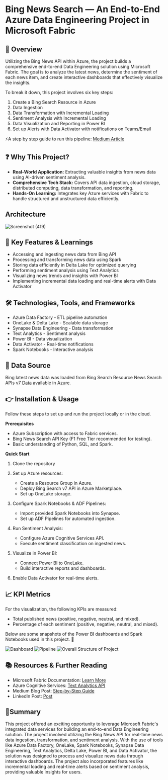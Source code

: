 # **Bing News Search — An End-to-End Azure Data Engineering Project in Microsoft Fabric**

## **🌟 Overview**

Utilizing the Bing News API within Azure, the project builds a comprehensive end-to-end Data Engineering solution using Microsoft Fabric. The goal is to analyze the latest news, determine the sentiment of each news item, and create interactive dashboards that effectively visualize the insights.

To break it down, this project involves six key steps:

1.	Create a Bing Search Resource in Azure
2.	Data Ingestion
3.	Data Transformation with Incremental Loading
4.	Sentiment Analysis with Incremental Loading
5.	Data Visualization and Reporting in Power BI
6.	Set up Alerts with Data Activator with notifications on Teams/Email

⚡A step by step guide to run this pipeline: [Medium Article](https://medium.com/@thondapu.sai5/bing-news-search-an-end-to-end-azure-data-engineering-project-in-microsoft-fabric-298012488165)

## **❓ Why This Project?**

* **Real-World Application:** Extracting valuable insights from news data using AI-driven sentiment analysis.
* **Comprehensive Tech Stack:** Covers API data ingestion, cloud storage, distributed computing, data transformation, and reporting.
* **Hands-On Learning:** Integrates key Azure services with Fabric to handle structured and unstructured data efficiently.

## **Architecture**

![Screenshot (419)](https://github.com/user-attachments/assets/a414ca11-89d6-44f2-9a01-7ff3b1df2cbe)

## **🔑 Key Features & Learnings**

* Accessing and ingesting news data from Bing API
* Processing and transforming news data using Spark
* Storing data efficiently in Delta Lake for optimized querying
* Performing sentiment analysis using Text Analytics
* Visualizing news trends and insights with Power BI
* Implementing incremental data loading and real-time alerts with Data Activator

## **🛠 Technologies, Tools, and Frameworks**

* Azure Data Factory - ETL pipeline automation
* OneLake & Delta Lake - Scalable data storage
* Synapse Data Engineering - Data transformation
* Text Analytics - Sentiment analysis
* Power BI - Data visualization
* Data Activator - Real-time notifications
* Spark Notebooks - Interactive analysis

## **🚀 Data Source**
Bing latest news data was loaded from Bing Search Resource News Search APIs v7 [Data](https://api.bing.microsoft.com/v7.0/news/search) available in Azure.

## **👉 Installation & Usage**

Follow these steps to set up and run the project locally or in the cloud.

**Prerequisites**

* Azure Subscription with access to Fabric services.
* Bing News Search API Key (F1 Free Tier recommended for testing).
* Basic understanding of Python, SQL, and Spark.

**Quick Start**

1. Clone the repository
  
2. Set up Azure resources:
   * Create a Resource Group in Azure.
   * Deploy Bing Search v7 API in Azure Marketplace.
   * Set up OneLake storage.
3. Configure Spark Notebooks & ADF Pipelines:
   * Import provided Spark Notebooks into Synapse.
   * Set up ADF Pipelines for automated ingestion.
4. Run Sentiment Analysis:
   * Configure Azure Cognitive Services API.
   * Execute sentiment classification on ingested news.
5. Visualize in Power BI:
   * Connect Power BI to OneLake.
   * Build interactive reports and dashboards.
6. Enable Data Activator for real-time alerts.

## **📈 KPI Metrics**

For the visualization, the following KPIs are measured:
* Total published news (positive, negative, neutral, and mixed).
* Percentage of each sentiment (positive, negative, neutral, and mixed).

Below are some snapshots of the Power BI dashboards and Spark Notebooks used in this project. 🚀

![Dashboard](https://github.com/user-attachments/assets/0bc6ac3c-4129-494e-b685-f788ad663a34)
![Pipeline](https://github.com/user-attachments/assets/365c8b66-6072-4b75-9ca2-2fcb0ae9ddc4)
![Overall Structure of Project](https://github.com/user-attachments/assets/fe7c81c7-a431-41d5-9cbf-114103baac54)
  
## **📚 Resources & Further Reading**

* Microsoft Fabric Documentation: [Learn More](https://learn.microsoft.com/en-us/fabric/)
* Azure Cognitive Services: [Text Analytics API](https://learn.microsoft.com/en-us/azure/ai-services/language-service/)
* Medium Blog Post: [Step-by-Step Guide](https://medium.com/@thondapu.sai5/bing-news-search-an-end-to-end-azure-data-engineering-project-in-microsoft-fabric-298012488165)
* LinkedIn Post: [Post](https://medium.com/@thondapu.sai5/bing-news-search-an-end-to-end-azure-data-engineering-project-in-microsoft-fabric-298012488165)

## **🎯Summary**

This project offered an exciting opportunity to leverage Microsoft Fabric's integrated data services for building an end-to-end Data Engineering solution. The project involved utilizing the Bing News API for real-time news data ingestion, transformation, and sentiment analysis. With the use of tools like Azure Data Factory, OneLake, Spark Notebooks, Synapse Data Engineering, Text Analytics, Delta Lake, Power BI, and Data Activator, the solution was designed to process and visualize news data through interactive dashboards. The project also incorporated features like incremental loading and real-time alerts based on sentiment analysis, providing valuable insights for users.




